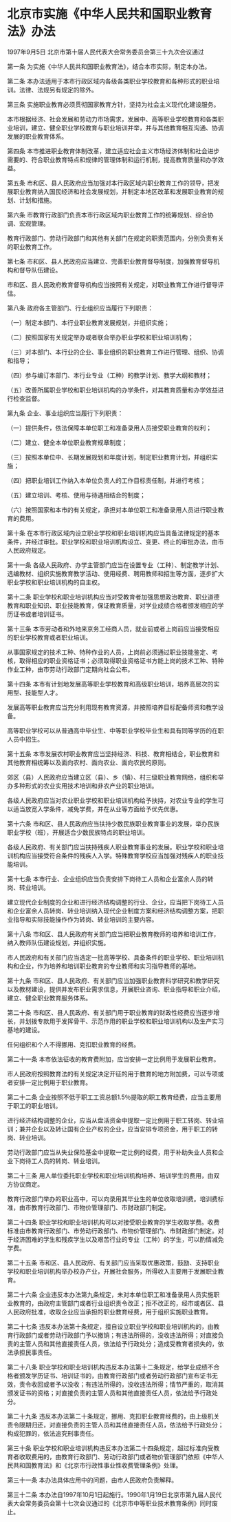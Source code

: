 # 北京市实施《中华人民共和国职业教育法》办法

1997年9月5日 北京市第十届人民代表大会常务委员会第三十九次会议通过

<!-- INFO END -->

第一条 为实施《中华人民共和国职业教育法》，结合本市实际，制定本办法。

第二条 本办法适用于本市行政区域内各级各类职业学校教育和各种形式的职业培训。法律、法规另有规定的除外。

第三条 实施职业教育必须贯彻国家教育方针，坚持为社会主义现代化建设服务。

本市根据经济、社会发展和劳动力市场需求，发展中、高等职业学校教育和各类职业培训，建立、健全职业学校教育与职业培训并举，并与其他教育相互沟通、协调发展的职业教育体系。

第四条 本市推进职业教育体制改革，建立适应社会主义市场经济体制和社会进步需要的、符合职业教育特点和规律的管理体制和运行机制，提高教育质量和办学效益。

第五条 市和区、县人民政府应当加强对本行政区域内职业教育工作的领导，把发展职业教育纳入国民经济和社会发展规划，并制定本地区改革和发展职业教育的规划、计划和措施。

第六条 市教育行政部门负责本市行政区域内职业教育工作的统筹规划、综合协调、宏观管理。

教育行政部门、劳动行政部门和其他有关部门在规定的职责范围内，分别负责有关的职业教育工作。

第七条 市和区、县人民政府应当建立、完善职业教育督导制度，加强教育督导机构和督导队伍建设。

市和区、县人民政府教育督导机构应当按照有关规定，对职业教育工作进行督导评估。

第八条 政府各主管部门、行业组织应当履行下列职责：

（一）制定本部门、本行业职业教育发展规划，并组织实施；

（二）按照国家有关规定举办或者联合举办职业学校和职业培训机构；

（三）对本部门、本行业的企业、事业组织的职业教育工作进行管理、组织、协调和指导；

（四）参与编订本部门、本行业专业（工种）的教学计划、教学大纲和教材；

（五）改善所属职业学校和职业培训机构的办学条件，对其教育质量和办学效益进行检查监督。

第九条 企业、事业组织应当履行下列职责：

（一）提供条件，依法保障本单位职工和准备录用人员接受职业教育的权利；

（二）建立、健全本单位职业教育规章制度；

（三）按照本单位中、长期发展规划和年度计划，制定职业教育计划，并组织实施；

（四）把职业培训工作纳入本单位负责人的工作目标责任制，并进行考核；

（五）建立培训、考核、使用与待遇相结合的制度；

（六）按照国家和本市的有关规定，承担对本单位职工和准备录用人员进行职业教育的费用。

第十条 在本市行政区域内设立职业学校和职业培训机构应当具备法律规定的基本条件，并经过审批。职业学校和职业培训机构设立、变更、终止的审批办法，由市人民政府规定。

第十一条 各级人民政府、办学主管部门应当在设置专业（工种）、制定教学计划、选编教材、组织实施教育教学活动、使用经费、聘用教师和招生等方面，逐步扩大职业学校和职业培训机构的自主权。

第十二条 职业学校和职业培训机构应当对受教育者加强思想政治教育、职业道德教育和职业知识、职业技能教育，保证教育质量，对学业成绩合格者颁发相应的学历证书或者培训证书。

第十三条 本市劳动者和外地来京务工经商人员，就业前或者上岗前应当接受相应的职业学校教育或者职业培训。

从事国家规定的技术工种、特种作业的人员，上岗前必须通过职业技能鉴定、考核，取得相应的职业资格证书；必须取得职业资格证书方能上岗的技术工种、特种作业工种，由市劳动行政部门定期向社会公布。

第十四条 本市有计划地发展高等职业学校教育和高级职业培训，培养高层次的实用型、技能型人才。

发展高等职业教育应当充分利用现有教育资源，并按照培养目标配备师资和教学设备。

高等职业学校可以从普通高中毕业生、中等职业学校毕业生和具有同等学历的在职人员中招生。

第十五条 本市发展农村职业教育应当坚持经济、科技、教育相结合，职业教育和其他教育相统筹以及面向农村、面向农业、面向农民的原则。

郊区（县）人民政府应当建立区（县）、乡（镇）、村三级职业教育网络，组织和举办多种形式的农业实用技术培训和非农产业的职业培训。

各级人民政府应当对农业职业学校和职业培训机构给予扶持，对农业专业的学生可以适当放宽入学条件，减免学费，并在从业等方面给予优先优惠。

第十六条 市和区、县人民政府应当扶持少数民族职业教育事业的发展，举办民族职业学校（班），开展适合少数民族特点的职业培训。

各级人民政府、有关部门应当扶持残疾人职业教育事业的发展。职业学校和职业培训机构应当接受符合条件的残疾人入学。特殊教育学校应当加强对残疾人的职业技能培训。

第十七条 本市行业、企业组织应当负责安排下岗待工人员和企业富余人员的转岗、转业培训。

建立现代企业制度的企业和进行经济结构调整的行业、企业，应当把下岗待工人员和企业富余人员转岗、转业培训纳入现代企业制度方案和经济结构调整方案，把职业指导和实际技能操作作为转岗、转业培训的主要内容。

第十八条 市和区、县人民政府有关部门应当把职业教育教师的培养和培训工作，纳入教师队伍建设规划，并组织实施。

市人民政府和有关部门应当选定一批高等学校、具备条件的职业学校、职业培训机构和企业，作为培养和培训职业教育的专业教师和实习指导教师的基地。

第十九条 市和区、县人民政府、有关部门应当加强职业教育科学研究和教学研究以及教材建设，提供并发布职业需求信息，开展职业咨询、职业指导和职业介绍，建立、健全职业教育服务体系。

第二十条 市和区、县人民政府、有关部门用于职业教育的财政性经费应当逐步增长，并划拨专款用于发挥骨干、示范作用的职业学校和职业培训机构以及生产实习基地的建设。

任何组织和个人不得挪用、克扣职业教育的经费。

第二十一条 本市依法征收的教育费附加，应当安排一定比例用于发展职业教育。

市人民政府按照教育法的有关规定决定开征的用于教育的地方附加费，可以专项或者安排一定比例用于职业教育。

第二十二条 企业按照不低于职工工资总额1.5％提取的职工教育经费，应当主要用于职工的职业培训。

进行经济结构调整的企业，应当从盘活资金中提取一定比例用于职工转岗、转业培训；兼并企业以及转让国有企业产权的企业，应当安排专项资金，用于职工的转岗、转业培训。

劳动行政部门应当从失业保险基金中提取一定比例的经费，用于补助失业人员和企业下岗待工人员的转岗、转业培训。

第二十三条 用人单位委托职业学校和职业培训机构培养、培训学生的费用，由双方协议商定。

教育行政部门举办的职业高中，可以向录用其毕业生的单位收取培训费。培训费标准，由市教育行政部门、市物价管理部门、市财政部门制定。

第二十四条 职业学校和职业培训机构可以对接受职业教育的学生收取学费。收费标准由市教育行政部门、市劳动行政部门、市物价管理部门、市财政部门制定。对于经济困难的学生和残疾学生以及艰苦行业的专业（工种）的学生，可以酌情减免学费。

第二十五条 市和区、县人民政府、有关部门应当采取优惠政策，鼓励、支持职业学校和职业培训机构举办校办产业，开展社会服务，所得收入主要用于发展职业教育。

第二十六条 企业违反本办法第九条规定，未对本单位职工和准备录用人员实施职业教育的，由政府主管部门或者行业组织责令改正；拒不改正的，经市或者区、县人民政府批准，收取企业应当承担的职业教育经费，用于组织实施职业教育。

第二十七条 违反本办法第十条规定，擅自设立职业学校和职业培训机构的，由教育行政部门或者劳动行政部门予以撤销；有违法所得的，没收违法所得；对直接负责的主管人员和其他直接责任人员，依法给予行政处分；造成受教育者损失的，依法承担民事责任。

第二十八条 职业学校和职业培训机构违反本办法第十二条规定，给学业成绩不合格者颁发学历证书、培训证书的，由教育行政部门或者劳动行政部门宣布证书无效，责令收回或者予以没收；有违法所得的，没收违法所得；情节严重的，取消其颁发证书的资格；对直接负责的主管人员和其他直接责任人员，依法给予行政处分。

第二十九条 违反本办法第二十条规定，挪用、克扣职业教育经费的，由上级机关责令限期归还，对直接负责的主管人员和其他直接责任人员，依法给予行政处分；构成犯罪的，依法追究刑事责任。

第三十条 职业学校和职业培训机构违反本办法第二十四条规定，超过标准向受教育者收取费用的，由教育行政部门、劳动行政部门或者物价管理部门依照《中华人民共和国教育法》和《北京市行政性事业性收费管理条例》处理。

第三十一条 本办法具体应用中的问题，由市人民政府负责解释。

第三十二条 本办法自1997年10月1日起施行。1990年1月19日北京市第九届人民代表大会常务委员会第十七次会议通过的《北京市中等职业技术教育条例》同时废止。

